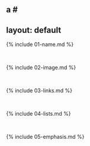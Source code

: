 a #
---
layout: default
---

{% include 01-name.md %}

<br>

{% include 02-image.md %}

<br>

{% include 03-links.md %}

<br>

{% include 04-lists.md %}

<br>

{% include 05-emphasis.md %}